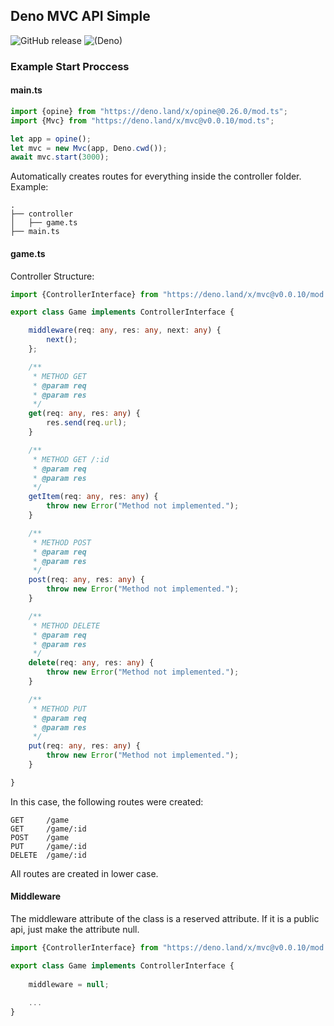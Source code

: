 ## Deno MVC API Simple

![GitHub release](https://img.shields.io/github/release/Krytius/mvc-deno.svg)
![(Deno)](https://img.shields.io/badge/deno-1.5.4-green.svg)

### Example Start Proccess

#### main.ts

```ts
import {opine} from "https://deno.land/x/opine@0.26.0/mod.ts";
import {Mvc} from "https://deno.land/x/mvc@v0.0.10/mod.ts";

let app = opine();
let mvc = new Mvc(app, Deno.cwd());
await mvc.start(3000);
```

Automatically creates routes for everything inside the controller folder.
Example:

    .
    ├── controller
    │   ├── game.ts
    ├── main.ts

#### game.ts

Controller Structure:

```ts
import {ControllerInterface} from "https://deno.land/x/mvc@v0.0.10/mod.ts";

export class Game implements ControllerInterface {

    middleware(req: any, res: any, next: any) {
        next();
    };

    /**
     * METHOD GET
     * @param req
     * @param res
     */
    get(req: any, res: any) {
        res.send(req.url);
    }

    /**
     * METHOD GET /:id
     * @param req
     * @param res
     */
    getItem(req: any, res: any) {
        throw new Error("Method not implemented.");
    }

    /**
     * METHOD POST
     * @param req
     * @param res
     */
    post(req: any, res: any) {
        throw new Error("Method not implemented.");
    }

    /**
     * METHOD DELETE
     * @param req
     * @param res
     */
    delete(req: any, res: any) {
        throw new Error("Method not implemented.");
    }

    /**
     * METHOD PUT
     * @param req
     * @param res
     */
    put(req: any, res: any) {
        throw new Error("Method not implemented.");
    }

}
```

In this case, the following routes were created:

    GET     /game
    GET     /game/:id
    POST    /game
    PUT     /game/:id
    DELETE  /game/:id

All routes are created in lower case.


#### Middleware

The middleware attribute of the class is a reserved attribute. If it is a public api, just make the attribute null.

```ts
import {ControllerInterface} from "https://deno.land/x/mvc@v0.0.10/mod.ts";

export class Game implements ControllerInterface {
    
    middleware = null;
    
    ...
}
```
